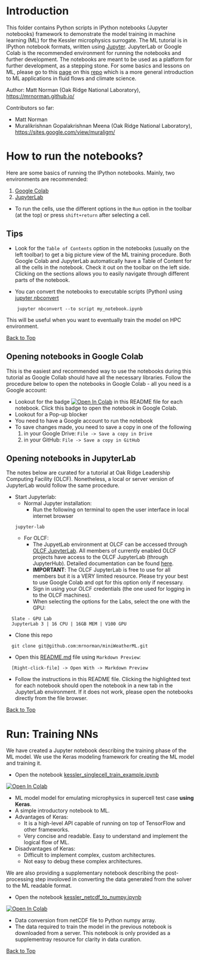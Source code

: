# <a name="introduction"></a>Introduction

This folder contains Python scripts in IPython notebooks (Jupyter notebooks) framework to demonstrate the model training in machine learning (ML) for the Kessler microphysics surrogate. The ML tutorial is in IPython notebook formats, written using [Jupyter](https://jupyter.org/). JupyterLab or Google Colab is the recommended environment for running the notebooks and further development. The notebooks are meant to be used as a platform for further development, as a stepping stone. For some basics and lessons on ML, please go to this [page](https://github.com/muralikrishnangm/tutorial-ai4science-fluidflow/wiki/ML-lessons-courses-for-beginners) on this [repo](https://github.com/muralikrishnangm/tutorial-ai4science-fluidflow) which is a more general introduction to ML applications in fluid flows and climate science.
 

Author: Matt Norman (Oak Ridge National Laboratory), https://mrnorman.github.io/

Contributors so far:
* Matt Norman
* Muralikrishnan Gopalakrishnan Meena (Oak Ridge National Laboratory), https://sites.google.com/view/muraligm/

# How to run the notebooks?

Here are some basics of running the IPython notebooks. Mainly, two environments are recommended:

1. [Google Colab](https://colab.research.google.com/)
2. [JupyterLab](https://github.com/jupyterlab/jupyterlab)

* To run the cells, use the different options in the `Run` option in the toolbar (at the top) or press `shift+return` after selecting a cell.

## Tips
* Look for the `Table of Contents` option in the notebooks (usually on the left toolbar) to get a big picture view of the ML training procedure. Both Google Colab and JupyterLab automatically have a Table of Content for all the cells in the notebook. Check it out on the toolbar on the left side. Clicking on the sections allows you to easily navigate through different parts of the notebook.

* You can convert the notebooks to executable scripts (Python) using [jupyter nbconvert](https://nbconvert.readthedocs.io/en/latest/usage.html#executable-script)
```
    jupyter nbconvert --to script my_notebook.ipynb
```
This will be useful when you want to eventually train the model on HPC environment.

[Back to Top](#introduction)

## Opening notebooks in Google Colab

This is the easiest and recommended way to use the notebooks during this tutorial as Google Collab should have all the necessary libraries. Follow the procedure below to open the notebooks in Google Colab - all you need is a Google account:

* Lookout for the badge [![Open In Colab](https://colab.research.google.com/assets/colab-badge.svg)](https://colab.research.google.com/github/muralikrishnangm/tutorial-ai4science-fluidflow/blob/main/HelloWorld.ipynb) in this README file for each notebook. Click this badge to open the notebook in Google Colab.
* Lookout for a Pop-up blocker
* You need to have a Google account to run the notebook
* To save changes made, you need to save a copy in one of the following
  1. in your Google Drive: `File -> Save a copy in Drive`
  2. in your GitHub: `File -> Save a copy in GitHub`

## Opening notebooks in JupyterLab

The notes below are curated for a tutorial at Oak Ridge Leadership Computing Facility (OLCF). Nonetheless, a local or server version of JupyterLab would follow the same procedure.

* Start Jupyterlab:
    * Normal Jupyter installation: 
        * Run the following on terminal to open the user interface in local internet browser
    ```
    jupyter-lab
    ```
    * For OLCF: 
        * The JupyetLab environment at OLCF can be accessed through [OLCF JupyterLab](https://jupyter.olcf.ornl.gov/). All members of currently enabled OLCF projects have access to the OLCF JupyterLab (through JupyterHub). Detailed documentation can be found [here](https://docs.olcf.ornl.gov/services_and_applications/jupyter/overview.html#jupyter-at-olcf).
        * **IMPORTANT**: The OLCF JupyterLab is free to use for all members but it is a VERY limited resource. Please try your best to use Google Colab and opt for this option only if necessary.
        * Sign in using your OLCF credentials (the one used for logging in to the OLCF machines).
        * When selecting the options for the Labs, select the one with the GPU:
```
  Slate - GPU Lab
  JupyterLab 3 | 16 CPU | 16GB MEM | V100 GPU
```
* Clone this repo
```
  git clone git@github.com:mrnorman/miniWeatherML.git
```
* Open this [README.md](README.md) file using `Markdown Preview`:
```
  [Right-click-file] -> Open With -> Markdown Preview
```
* Follow the instructions in this README file. Clicking the highlighted text for each notebook should open the notebook in a new tab in the JupyterLab environment. If it does not work, please open the notebooks directly from the file browser.

[Back to Top](#introduction)

# Run: Training NNs

We have created a Jupyter notebook describing the training phase of the ML model. We use the Keras modeling framework for creating the ML model and training it.

* Open the notebook [kessler_singlecell_train_example.ipynb](kessler_singlecell_train_example.ipynb)

[![Open In Colab](https://colab.research.google.com/assets/colab-badge.svg)](https://colab.research.google.com/github/mrnorman/miniWeatherML/blob/mgm/jupyternbs/experiments/supercell_kessler_surrogate/jupyter_notebooks/kessler_singlecell_train_example.ipynb)
* ML model model for emulating microphysics in supercell test case **using Keras**.
* A simple introductory notebook to ML.
* Advantages of Keras: 
    - It is a high-level API capable of running on top of TensorFlow and other frameworks.
    - Very concise and readable. Easy to understand and implement the logical flow of ML.
* Disadvantages of Keras:
    - Difficult to implement complex, custom architectures.
    - Not easy to debug these complex architectures.

We are also providing a supplementary notebook describing the post-processing step involoved in converting the data generated from the solver to the ML readable format.

* Open the notebook [kessler_netcdf_to_numpy.ipynb](kessler_netcdf_to_numpy.ipynb)

[![Open In Colab](https://colab.research.google.com/assets/colab-badge.svg)](https://colab.research.google.com/github/mrnorman/miniWeatherML/blob/mgm/jupyternbs/experiments/supercell_kessler_surrogate/jupyter_notebooks/kessler_netcdf_to_numpy.ipynb)

* Data conversion from netCDF file to Python numpy array.
* The data required to train the model in the previous notebook is downloaded from a server. This notebook is only provided as a supplementray resource for clarity in data curation.

[Back to Top](#introduction)

